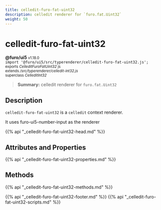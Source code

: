 ```yaml
---
title: celledit-furo-fat-uint32
description: celledit renderer for `furo.fat.Uint32`
weight: 50
---
```


# celledit-furo-fat-uint32
**@furo/ui5** <small>v1.18.0</small>
<br>`import '@furo/ui5/src/typerenderer/celledit-furo-fat-uint32.js';`<small>
<br>exports *CelleditFuroFatUint32* js
<br>extends */src/typerenderer/celledit-int32.js*
<br>superclass *CelleditInt32*</small>

> **Summary:** celledit renderer for `furo.fat.Uint32`

## Description

`celledit-furo-fat-uint32` is a `celledit` context renderer.

It uses furo-ui5-number-input as the renderer

{{% api "_celledit-furo-fat-uint32-head.md" %}}

## Attributes and Properties
{{% api "_celledit-furo-fat-uint32-properties.md" %}}




## Methods
{{% api "_celledit-furo-fat-uint32-methods.md" %}}






{{% api "_celledit-furo-fat-uint32-footer.md" %}}
{{% api "_celledit-furo-fat-uint32-scripts.md" %}}
